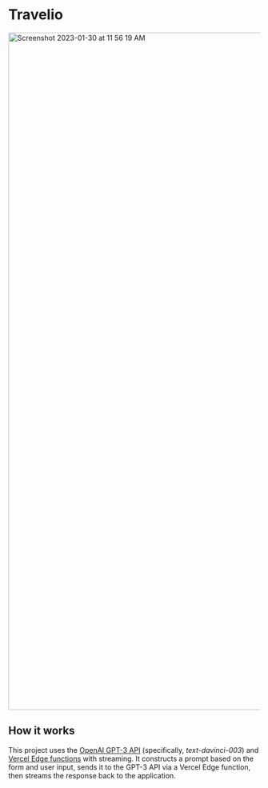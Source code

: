 # Travelio

<img width="1356" alt="Screenshot 2023-01-30 at 11 56 19 AM" src="https://user-images.githubusercontent.com/315504/215542961-18d570b5-31df-4867-bc34-302788be1074.png">

## How it works
This project uses the <a href="https://openai.com/api/" rel="nofollow">OpenAI GPT-3 API</a> (specifically, _text-davinci-003_) and <a href="https://vercel.com/docs/concepts/functions/edge-functions" rel="nofollow">Vercel Edge functions</a> with streaming. It constructs a prompt based on the form and user input, sends it to the GPT-3 API via a Vercel Edge function, then streams the response back to the application.

